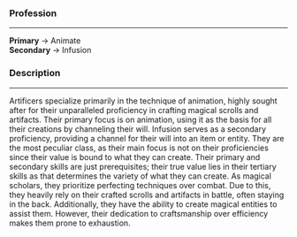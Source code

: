 ### Profession  
---  
**Primary** -> Animate  
**Secondary** -> Infusion  
  
### Description  
---  
Artificers specialize primarily in the technique of animation, highly sought after for their unparalleled proficiency in crafting magical scrolls and artifacts. Their primary focus is on animation, using it as the basis for all their creations by channeling their will. Infusion serves as a secondary proficiency, providing a channel for their will into an item or entity. They are the most peculiar class, as their main focus is not on their proficiencies since their value is bound to what they can create. Their primary and secondary skills are just prerequisites; their true value lies in their tertiary skills as that determines the variety of what they can create. As magical scholars, they prioritize perfecting techniques over combat. Due to this, they heavily rely on their crafted scrolls and artifacts in battle, often staying in the back. Additionally, they have the ability to create magical entities to assist them. However, their dedication to craftsmanship over efficiency makes them prone to exhaustion.